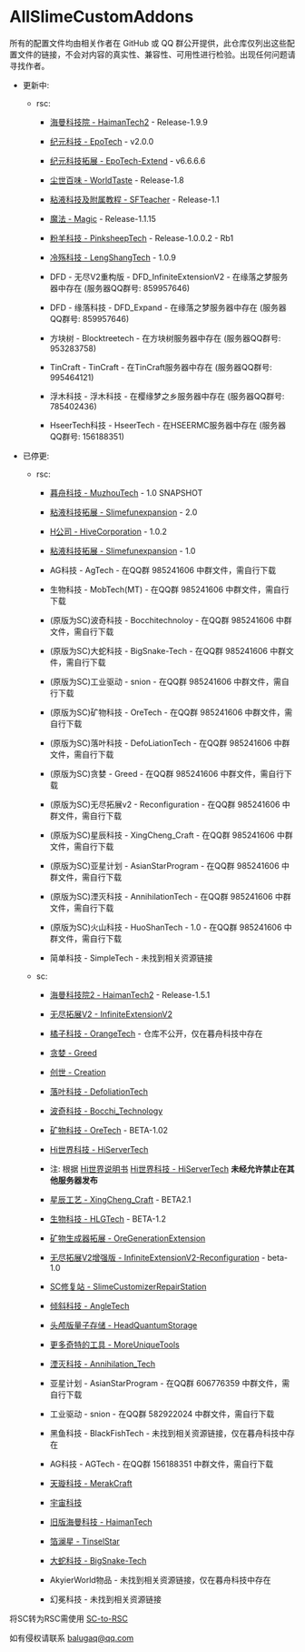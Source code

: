 # AllSlimeCustomAddons

所有的配置文件均由相关作者在 GitHub 或 QQ 群公开提供，此仓库仅列出这些配置文件的链接，不会对内容的真实性、兼容性、可用性进行检验。出现任何问题请寻找作者。

- 更新中:

  - rsc:
    - [海曼科技院 - HaimanTech2](https://github.com/haiman233/HaimanTech2) - Release-1.9.9

    - [纪元科技 - EpoTech](https://github.com/Jump9527/SlimeFun-RSC-EpoTech) - v2.0.0

    - [纪元科技拓展 - EpoTech-Extend](https://github.com/pinksheepYTG/EpoTech-Extend) - v6.6.6.6

    - [尘世百味 - WorldTaste](https://github.com/haiman233/WorldTaste) - Release-1.8

    - [粘液科技及附属教程 - SFTeacher](https://github.com/haiman233/SFTeacher) - Release-1.1

    - [魔法 - Magic](https://github.com/Yomicer/Magic_RSC) - Release-1.1.15

    - [粉羊科技 - PinksheepTech](https://github.com/pinksheepYTG/PinksheepTech) - Release-1.0.0.2 - Rb1

    - [冷殇科技 - LengShangTech](https://github.com/lengshang666/LengShangTech) - 1.0.9

    - DFD - 无尽V2重构版 - DFD_InfiniteExtensionV2 - 在缘落之梦服务器中存在 (服务器QQ群号: 859957646)

    - DFD - 缘落科技 - DFD_Expand - 在缘落之梦服务器中存在 (服务器QQ群号: 859957646)

    - 方块树 - Blocktreetech - 在方块树服务器中存在 (服务器QQ群号: 953283758)

    - TinCraft - TinCraft - 在TinCraft服务器中存在 (服务器QQ群号: 995464121)

    - 浮木科技 - 浮木科技 - 在樱缘梦之乡服务器中存在 (服务器QQ群号: 785402436)

    - HseerTech科技 - HseerTech - 在HSEERMC服务器中存在 (服务器QQ群号: 156188351)

- 已停更:

  - rsc:

    - [暮舟科技 - MuzhouTech](https://github.com/balugaq/MuzhouTech) - 1.0 SNAPSHOT

    - [粘液科技拓展 - Slimefunexpansion](https://github.com/ytdd9527/rsc-Slimefunexpansion) - 2.0

    - [H公司 - HiveCorporation](https://github.com/1368139692/HiveCorporation/releases/tag/1.0.2) - 1.0.2

    - [粘液科技拓展 - Slimefunexpansion](https://github.com/ytdd9527/rsc-Slimefunexpansion) - 1.0

    - AG科技 - AgTech - 在QQ群 985241606 中群文件，需自行下载

    - 生物科技 - MobTech(MT) - 在QQ群 985241606 中群文件，需自行下载

    - (原版为SC)波奇科技 - Bocchitechnoloy - 在QQ群 985241606 中群文件，需自行下载

    - (原版为SC)大蛇科技 - BigSnake-Tech - 在QQ群 985241606 中群文件，需自行下载

    - (原版为SC)工业驱动 - snion - 在QQ群 985241606 中群文件，需自行下载

    - (原版为SC)矿物科技 - OreTech - 在QQ群 985241606 中群文件，需自行下载

    - (原版为SC)落叶科技 - DefoLiationTech - 在QQ群 985241606 中群文件，需自行下载

    - (原版为SC)贪婪 - Greed - 在QQ群 985241606 中群文件，需自行下载

    - (原版为SC)无尽拓展v2 - Reconfiguration - 在QQ群 985241606 中群文件，需自行下载

    - (原版为SC)星辰科技 - XingCheng_Craft - 在QQ群 985241606 中群文件，需自行下载

    - (原版为SC)亚星计划 - AsianStarProgram - 在QQ群 985241606 中群文件，需自行下载

    - (原版为SC)湮灭科技 - AnnihilationTech - 在QQ群 985241606 中群文件，需自行下载

    - (原版为SC)火山科技 - HuoShanTech - 1.0 - 在QQ群 985241606 中群文件，需自行下载

    - 简单科技 - SimpleTech - 未找到相关资源链接

  - sc:

    - [海曼科技院2 - HaimanTech2](https://github.com/haiman233/HaimanTech2) - Release-1.5.1

    - [无尽拓展V2 - InfiniteExtensionV2](https://github.com/HuoSJ7820/InfiniteExtensionV2)

    - [橘子科技 - OrangeTech](https://github.com/duoduojuzi/OrangeTech) - 仓库不公开，仅在暮舟科技中存在

    - [贪婪 - Greed](https://github.com/HuoSJ7820/GreedAndCreation/tree/main/Greed/SlimeCustomizer)

    - [创世 - Creation](https://github.com/HuoSJ7820/GreedAndCreation/tree/main/Creation/SlimeCustomizer)

    - [落叶科技 - DefoliationTech](https://github.com/LuoYe5555/DefoLiationTech)

    - [波奇科技 - Bocchi_Technology](https://github.com/bocchiyigexu/Bocchi_Technology)

    - [矿物科技 - OreTech](https://github.com/HiTech0926/SC-OreTech) - BETA-1.02

    - [Hi世界科技 - HiServerTech](https://github.com/HiTech0926/HiServerTech-SlimeCustomizer)

    - 注: 根据 [Hi世界说明书](https://github.com/HiTech0926/HiServerTech-SlimeCustomizer/blob/main/items.yml#L10) [Hi世界科技 - HiServerTech](https://github.com/HiTech0926/HiServerTech-SlimeCustomizer) **未经允许禁止在其他服务器发布**

    - [星辰工艺 - XingCheng_Craft](https://github.com/fengxiangQAQ/XingCheng_Craft) - BETA2.1

    - [生物科技 - HLGTech](https://github.com/bocchiyigexu/SHENGWUTECH) - BETA-1.2

    - [矿物生成器拓展 - OreGenerationExtension](https://github.com/HuoSJ7820/OreGenerationAndExtension/tree/main/SlimeCustomizer)

    - [无尽拓展V2增强版 -  InfiniteExtensionV2-Reconfiguration](https://github.com/LuoYe5555/InfiniteExtensionV2-Reconfiguration) - beta-1.0

    - [SC修复站 - SlimeCustomizerRepairStation](https://github.com/HuoSJ7820/SlimeCustomizerRepairStation)

    - [倾斜科技 - AngleTech](https://github.com/1368139692/AngleTech)

    - [头颅版量子存储 - HeadQuantumStorage](https://github.com/HuoSJ7820/HeadQuantumStorage)

    - [更多奇特的工具 - MoreUniqueTools](https://github.com/HuoSJ7820/MoreUniqueTools)

    - [湮灭科技 - Annihilation_Tech](https://github.com/Assisanter138/Annihilation_Tech)

    - 亚星计划 - AsianStarProgram - 在QQ群 606776359 中群文件，需自行下载

    - 工业驱动 - snion - 在QQ群 582922024 中群文件，需自行下载

    - 黑鱼科技 - BlackFishTech - 未找到相关资源链接，仅在暮舟科技中存在

    - AG科技 - AGTech - 在QQ群 156188351 中群文件，需自行下载

    - [天璇科技 - MerakCraft](https://github.com/haiman233/MerakCraft)

    - [宇宙科技](https://github.com/haiman233/HaimanTech-OldVersions/tree/main/%E4%B8%8A%E5%8F%A4%E7%89%88%E5%AE%87%E5%AE%99%E7%A7%91%E6%8A%80)

    - [旧版海曼科技 - HaimanTech](https://github.com/haiman233/HaimanTech-OldVersions)

    - [箔澜星 - TinselStar](https://github.com/haiman233/TinselStar)

    - [大蛇科技 - BigSnake-Tech](https://github.com/haiman233/Slimefun4_Integration_package/tree/main/server/plugins/RykenSlimefunCustomizer/addons/BigSnake-Tech)

    - AkyierWorld物品 - 未找到相关资源链接，仅在暮舟科技中存在

    - 幻冕科技 - 未找到相关资源链接


将SC转为RSC需使用 [SC-to-RSC](https://github.com/balugaq/SC-to-RSC)

如有侵权请联系 balugaq@qq.com
